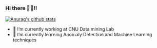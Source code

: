 ### Hi there 👋👋!!

[![Anurag's github stats](https://github-readme-stats.vercel.app/api?username=SuminBae97)](https://github.com/anuraghazra/github-readme-stats)

- 🔭 I’m currently working at CNU Data mining Lab
- 🌱 I’m currently learning Anomaly Detection and Machine Learning techniques
 
<!--
**Sumin971013/Sumin971013** is a ✨ _special_ ✨ repository because its `README.md` (this file) appears on your GitHub profile.

Here are some ideas to get you started:

- 🔭 I’m currently working on ...
- 🌱 I’m currently learning ...
- 👯 I’m looking to collaborate on ...
- 🤔 I’m looking for help with ...
- 💬 Ask me about ...
- 📫 How to reach me: ...
- 😄 Pronouns: ...
- ⚡ Fun fact: ...
-->
